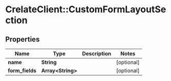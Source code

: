 # CrelateClient::CustomFormLayoutSection

## Properties
Name | Type | Description | Notes
------------ | ------------- | ------------- | -------------
**name** | **String** |  | [optional] 
**form_fields** | **Array&lt;String&gt;** |  | [optional] 


